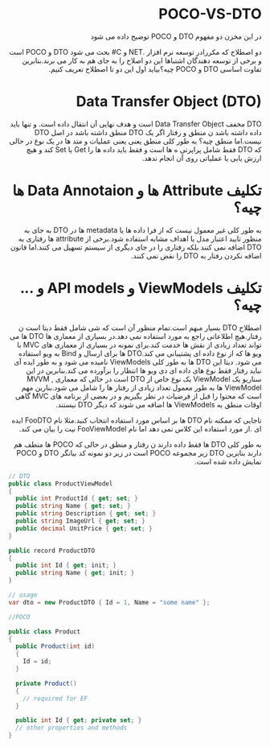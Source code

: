 <div dir="rtl">

# POCO-VS-DTO

در این مخزن دو مفهوم DTO و POCO توضیح داده می شود

دو اصطلاح که مکررادر  توسعه نرم افزار .NET و C# بحث می شود DTO و POCO است و برخی از توسعه دهندگان اشتباها این دو اصلاح را به جای هم به کار می برند.بنابرین تفاوت اساسی DTO و POCO چیه؟بیاید اول این دو تا اصطلاح تعریف کنیم.

# Data Transfer Object (DTO)

DTO مخفف Data Transfer Object است و هدف نهایی آن انتقال داده است. و تنها باید داده داشته باشد ن منطق و رفتار اگر یک DTO منطق داشته باشد در اصل DTO نیست.اما منطق چیه؟
به طور کلی منطق یعنی یعنی عملیات و متد ها در یک نوع در حالی که DTO فقط شامل پراپرتی ه ها است و فقط باید داده ها را Get یا Set کند و هیچ ارزش یابی یا عملیاتی روی آن انجام  ندهد.

# تکلیف Attribute ها و Data Annotaion ها چیه؟

به طور کلی غیر معمول نیست که از فرا داده ها یا metadata ها در DTO به جای به منظور  تایید اعتبار مدل یا اهداف مشابه استفاده شود.برخی از attribute ها رفتاری به DTO اضافه نمی کنند بلکه رفتاری را در جای دیگری از سیستم تسهیل می کنند.اما قانون اضافه نکردن رفتار به DTO را نقض نمی کنند.

# تکلیف ViewModels و API models و ... چیه؟

اصطلاح DTO بسیار مبهم است.تمام منظور آن است که شی شامل فقط دیتا است ن رفتار.هیچ اطلاعاتی راجع به مورد استفاده نمی دهد.در بسیاری از معماری ها DTO ها می تواند تعداد زیادی از نقش ها خدمت کند.برای نمونه در بسیاری از معماری های MVC با ویو ها که از نوع داده ای پشتیبانی می کند.DTO ها برای ارسال و Bind  به ویو استفاده می شود.
دیتا
این DTO ها به طور کلی ViewModels نامیده می شود و به طور ایده آی نباید رفتار فقط نوع های داده ای دی ویو ها انتظار را برآورده می کند.بنابرین در این سناریو یک ViewModel یک نوع خاص از DTO است در حالی که معماری MVVM , ViewModel ها به طور معمول تعداد زیادی 
از رفتار ها را شامل می شود.بنارین مهم است که محتوا را قبل از فرضیات در نظر بگیریم
و در بعضی از برنامه های MVC گاهی اوقات منطق به ViewModels ها اضافه می شوند که دیگر DTO نیستند.


تاجایی که ممکنه نام DTO ها بر اساس مورد استفاده انتخاب کنید.مثلا نام FooDTO ایده ای  .از مورد استفاده این کلاس نمی دهد
اما نام FooViewModel نیت را بیان می کند.

به طور کلی DTO ها فقط داده دارند ن رفتار و منطق در حالی که POCO ها منطف هم دارند بنابرین DTO زیر مجموعه POCO است در زیر دو نمونه کد بیانگر DTO و POCO نمایش داده شده است.

</div>

```csharp
// DTO
public class ProductViewModel
{
  public int ProductId { get; set; }
  public string Name { get; set; }
  public string Description { get; set; }
  public string ImageUrl { get; set; }
  public decimal UnitPrice { get; set; }
}

public record ProductDTO
{
  public int Id { get; init; }
  public string Name { get; init; }
}

// usage
var dto = new ProductDTO { Id = 1, Name = "some name" };

//POCO

public class Product
{
  public Product(int id)
  {
    Id = id;
  }

  private Product()
  {
    // required for EF
  }

  public int Id { get; private set; }
  // other properties and methods
}

```

</div>
